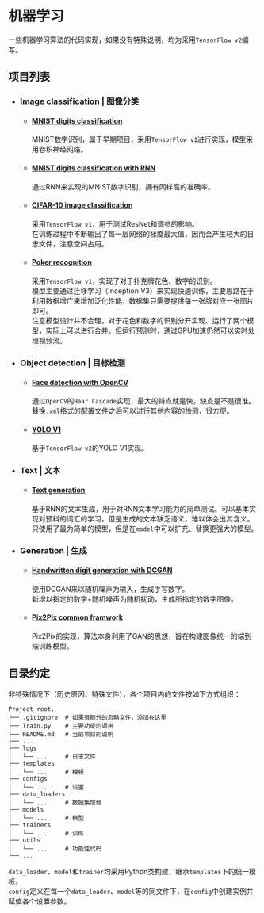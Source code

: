 # 机器学习

一些机器学习算法的代码实现，如果没有特殊说明，均为采用`TensorFlow v2`编写。  

## 项目列表

- ### Image classification | 图像分类  

  - #### [MNIST digits classification](https://github.com/AcherStyx/Machine-Learning/tree/master/Image%20classification/MNIST%20digits%20classification)

    MNIST数字识别，属于早期项目，采用`TensorFlow v1`进行实现，模型采用卷积神经网络。  
  
  - #### [MNIST digits classification with RNN](https://github.com/AcherStyx/Machine-Learning/tree/master/Image%20classification/MNIST%20digits%20classification%20with%20RNN)

    通过RNN来实现的MNIST数字识别，拥有同样高的准确率。  

  - #### [CIFAR-10 image classification](https://github.com/AcherStyx/Machine-Learning/tree/master/Image%20classification/CIFAR-10%20image%20classification)

    采用`TensorFlow v1`，用于测试ResNet和调参的影响。  
    在训练过程中不断输出了每一层网络的梯度最大值，因而会产生较大的日志文件，注意空间占用。  

  - #### [Poker recognition](https://github.com/AcherStyx/Machine-Learning/tree/master/Image%20classification/Poker%20recognition)

    采用`TensorFlow v1`，实现了对于扑克牌花色、数字的识别。  
    模型主要通过迁移学习（Inception V3）来实现快速训练，主要思路在于利用数据增广来增加泛化性能，数据集只需要提供每一张牌对应一张图片即可。  
    注意模型设计并不合理，对于花色和数字的识别分开实现、运行了两个模型，实际上可以进行合并。但运行预测时，通过GPU加速仍然可以实时处理视频流。

- ### Object detection | 目标检测  

  - #### [Face detection with OpenCV](https://github.com/AcherStyx/Machine-Learning/tree/master/Object%20detection/Face%20detection%20with%20OpenCV)

    通过`OpenCV`的`Haar Cascade`实现，最大的特点就是快，缺点是不是很准。  
    替换`.xml`格式的配置文件之后可以进行其他内容的检测，很方便。  

  - #### [YOLO V1](https://github.com/AcherStyx/Machine-Learning/tree/master/Object%20detection/YOLO%20V1)

    基于`TensorFlow v2`的YOLO V1实现。  

- ### Text | 文本  

  - #### [Text generation](https://github.com/AcherStyx/Machine-Learning/tree/master/Text/Text%20generation)

    基于RNN的文本生成，用于对RNN文本学习能力的简单测试。可以基本实现对预料的词汇的学习，但是生成的文本缺乏语义，难以体会出其含义。  
    只使用了最为简单的模型，但是在`model`中可以扩充、替换更强大的模型。  

- ### Generation | 生成  

  - #### [Handwritten digit generation with DCGAN](https://github.com/AcherStyx/Machine-Learning/tree/master/Generation/Handwritten%20digit%20generation%20with%20DCGAN)

    使用DCGAN来以随机噪声为输入，生成手写数字。  
    新增以指定的数字+随机噪声为随机扰动，生成所指定的数字图像。

  - #### [Pix2Pix common framwork](https://github.com/AcherStyx/Machine-Learning/tree/master/Generation/Pix2Pix%20common%20framework)

    Pix2Pix的实现，算法本身利用了GAN的思想，旨在构建图像统一的端到端训练模型。  

## 目录约定

非特殊情况下（历史原因、特殊文件），各个项目内的文件按如下方式组织：

```shell
Project_root.
├── .gitignore  # 如果有额外的忽略文件，添加在这里
├── Train.py    # 主要功能的调用
├── README.md   # 当前项目的说明
├── ...
├── logs
│   └── ...     # 日志文件
├── templates
│   └── ...     # 模板
├── configs
│   └── ...     # 设置
├── data_loaders
│   └── ...     # 数据集加载
├── models
│   └── ...     # 模型
├── trainers
│   └── ...     # 训练
├── utils
│   └── ...     # 功能性代码
└── ...
```

`data_loader`、`model`和`trainer`均采用Python类构建，继承`templates`下的统一模板。  
`config`定义在每一个`data_loader`、`model`等的同文件下，在`config`中创建实例并赋值各个设置参数。  
